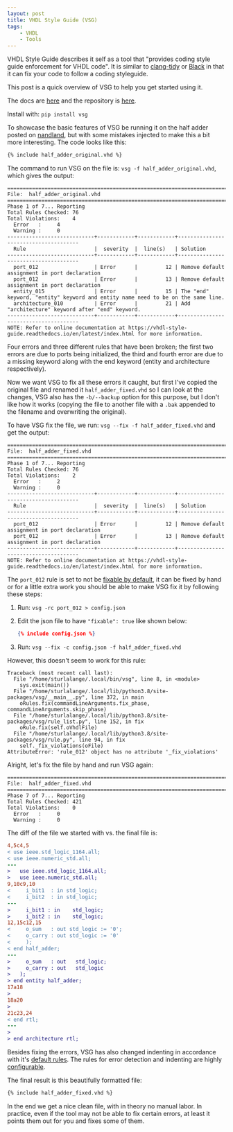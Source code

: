 ```yaml
---
layout: post
title: VHDL Style Guide (VSG)
tags:
    - VHDL
    - Tools
---
```


VHDL Style Guide describes it self as a tool that "provides coding style guide enforcement for VHDL code". It is similar to [clang-tidy](https://clang.llvm.org/extra/clang-tidy/) or [Black](https://black.readthedocs.io/en/stable/) in that it can fix your code to follow a coding styleguide.

This post is a quick overview of VSG to help you get started using it.

The docs are [here](https://vhdl-style-guide.readthedocs.io/en/latest) and the repository is [here](https://github.com/jeremiah-c-leary/vhdl-style-guide).

Install with: `pip install vsg`

To showcase the basic features of VSG be running it on the half adder posted on [nandland](https://www.nandland.com/vhdl/modules/module-half-adder.html), but with some mistakes injected to make this a bit more interesting. The code looks like this:
```vhdl
{% include half_adder_original.vhd %}
```

The command to run VSG on the file is: `vsg -f half_adder_original.vhd`, which gives the output:

```
================================================================================
File:  half_adder_original.vhd
================================================================================
Phase 1 of 7... Reporting
Total Rules Checked: 76
Total Violations:    4
  Error   :     4
  Warning :     0
----------------------------+------------+------------+--------------------------------------
  Rule                      |  severity  |  line(s)   | Solution
----------------------------+------------+------------+--------------------------------------
  port_012                  | Error      |         12 | Remove default assignment in port declaration
  port_012                  | Error      |         13 | Remove default assignment in port declaration
  entity_015                | Error      |         15 | The "end" keyword, "entity" keyword and entity name need to be on the same line.
  architecture_010          | Error      |         21 | Add "architecture" keyword after "end" keyword.
----------------------------+------------+------------+--------------------------------------
NOTE: Refer to online documentation at https://vhdl-style-guide.readthedocs.io/en/latest/index.html for more information.
```

Four errors and three different rules that have been broken; the first two errors are due to ports being initialized, the third and fourth error are due to a missing keyword along with the end keyword (entity and architecture respectively).

Now we want VSG to fix all these errors it caught, but first I've copied the original file and renamed it `half_adder_fixed.vhd` so I can look at the changes, VSG also has the `-b/--backup` option for this purpose, but I don't like how it works (copying the file to another file with a `.bak` appended to the filename and overwriting the original).

To have VSG fix the file, we run: `vsg --fix -f half_adder_fixed.vhd` and get the output:

```
================================================================================
File:  half_adder_fixed.vhd
================================================================================
Phase 1 of 7... Reporting
Total Rules Checked: 76
Total Violations:    2
  Error   :     2
  Warning :     0
----------------------------+------------+------------+--------------------------------------
  Rule                      |  severity  |  line(s)   | Solution
----------------------------+------------+------------+--------------------------------------
  port_012                  | Error      |         12 | Remove default assignment in port declaration
  port_012                  | Error      |         13 | Remove default assignment in port declaration
----------------------------+------------+------------+--------------------------------------
NOTE: Refer to online documentation at https://vhdl-style-guide.readthedocs.io/en/latest/index.html for more information.
```

The `port_012` rule is set to not be [fixable by default](https://vhdl-style-guide.readthedocs.io/en/latest/port_rules.html#port-012), it can be fixed by hand or for a little extra work you should be able to make VSG fix it by following these steps:

 1. Run: `vsg -rc port_012 > config.json`

 2. Edit the json file to have `"fixable": true` like shown below:

    ```json
    {% include config.json %}
    ```

 3. Run: `vsg --fix -c config.json -f half_adder_fixed.vhd`

However, this doesn't seem to work for this rule:

```
Traceback (most recent call last):
  File "/home/sturlalange/.local/bin/vsg", line 8, in <module>
    sys.exit(main())
  File "/home/sturlalange/.local/lib/python3.8/site-packages/vsg/__main__.py", line 372, in main
    oRules.fix(commandLineArguments.fix_phase, commandLineArguments.skip_phase)
  File "/home/sturlalange/.local/lib/python3.8/site-packages/vsg/rule_list.py", line 152, in fix
    oRule.fix(self.oVhdlFile)
  File "/home/sturlalange/.local/lib/python3.8/site-packages/vsg/rule.py", line 94, in fix
    self._fix_violations(oFile)
AttributeError: 'rule_012' object has no attribute '_fix_violations'
```

Alright, let's fix the file by hand and run VSG again:

```
================================================================================
File:  half_adder_fixed.vhd
================================================================================
Phase 7 of 7... Reporting
Total Rules Checked: 421
Total Violations:    0
  Error   :     0
  Warning :     0
```

The diff of the file we started with vs. the final file is:

```diff
4,5c4,5
< use ieee.std_logic_1164.all;
< use ieee.numeric_std.all;
---
>   use ieee.std_logic_1164.all;
>   use ieee.numeric_std.all;
9,10c9,10
<     i_bit1  : in std_logic;
<     i_bit2  : in std_logic;
---
>     i_bit1 : in    std_logic;
>     i_bit2 : in    std_logic;
12,15c12,15
<     o_sum   : out std_logic := '0';
<     o_carry : out std_logic := '0'
<     );
< end half_adder;
---
>     o_sum   : out   std_logic;
>     o_carry : out   std_logic
>   );
> end entity half_adder;
17a18
>
18a20
>
21c23,24
< end rtl;
---
>
> end architecture rtl;
```
Besides fixing the errors, VSG has also changed indenting in accordance with it's [default rules](https://vhdl-style-guide.readthedocs.io/en/latest/rules.html). The rules for error detection and indenting are highly [configurable](https://vhdl-style-guide.readthedocs.io/en/latest/configuring.html).

The final result is this beautifully formatted file:

```vhdl
{% include half_adder_fixed.vhd %}
```

In the end we get a nice clean file, with in theory no manual labor. In practice, even if the tool may not be able to fix certain errors, at least it points them out for you and fixes some of them.
